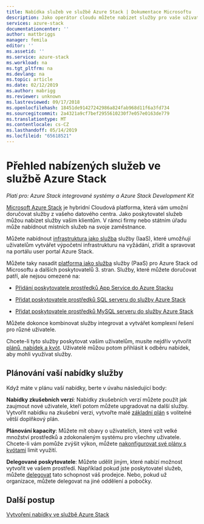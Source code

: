 ```yaml
---
title: Nabídka služeb ve službě Azure Stack | Dokumentace Microsoftu
description: Jako operátor cloudu můžete nabízet služby pro vaše uživatele.
services: azure-stack
documentationcenter: ''
author: mattbriggs
manager: femila
editor: ''
ms.assetid: ''
ms.service: azure-stack
ms.workload: na
ms.tgt_pltfrm: na
ms.devlang: na
ms.topic: article
ms.date: 02/12/2019
ms.author: mabrigg
ms.reviewer: unknown
ms.lastreviewed: 09/17/2018
ms.openlocfilehash: 18451de91427242986a824fab968d11f6a3fd734
ms.sourcegitcommit: 2a4321a9cf7bef2955610230f7e057e0163de779
ms.translationtype: MT
ms.contentlocale: cs-CZ
ms.lasthandoff: 05/14/2019
ms.locfileid: "65618521"
---
```

# <a name="overview-of-offering-services-in-azure-stack"></a>Přehled nabízených služeb ve službě Azure Stack

*Platí pro: Azure Stack integrované systémy a Azure Stack Development Kit*

[Microsoft Azure Stack](azure-stack-overview.md) je hybridní Cloudová platforma, která vám umožní doručovat služby z vašeho datového centra. Jako poskytovatel služeb můžou nabízet služby vašim klientům. V rámci firmy nebo státním úřadu může nabídnout místních služeb na svoje zaměstnance. 

Můžete nabídnout [infrastruktura jako služba](https://azure.microsoft.com/overview/what-is-iaas/) služby (IaaS), které umožňují uživatelům vytvářet výpočetní infrastrukturu na vyžádání, zřídit a spravovat na portálu user portal Azure Stack.

Můžete taky nasadit [platforma jako služba](https://azure.microsoft.com/overview/what-is-paas/) služby (PaaS) pro Azure Stack od Microsoftu a dalších poskytovatelů 3. stran. Služby, které můžete doručovat patří, ale nejsou omezené na:

- [Přidání poskytovatele prostředků App Service do Azure Stacku](azure-stack-app-service-overview.md)

- [Přidat poskytovatele prostředků SQL serveru do služby Azure Stack](azure-stack-sql-resource-provider-deploy.md)

- [Přidat poskytovatele prostředků MySQL serveru do služby Azure Stack](azure-stack-mysql-resource-provider-deploy.md)


Můžete dokonce kombinovat služby integrovat a vytvářet komplexní řešení pro různé uživatele.

Chcete-li tyto služby poskytovat vašim uživatelům, musíte nejdřív vytvořit [plánů, nabídek a kvót](azure-stack-plan-offer-quota-overview.md). Uživatelé můžou potom přihlásit k odběru nabídek, aby mohli využívat služby.

## <a name="plan-your-service-offers"></a>Plánování vaší nabídky služby

Když máte v plánu vaší nabídky, berte v úvahu následující body:

**Nabídky zkušebních verzí**: Nabídky zkušebních verzí můžete použít jak zaujmout nové uživatele, kteří potom můžete upgradovat na další služby. Vytvořit nabídku na zkušební verzi, vytvořte malé [základní plán](azure-stack-plan-offer-quota-overview.md#base-plan) s volitelné větší doplňkový plán.

**Plánování kapacity**: Můžete mít obavy o uživatelích, které vzít velké množství prostředků a zdokonaleným systému pro všechny uživatele. Chcete-li vám pomůže zvýšit výkon, můžete [nakonfigurovat své plány s kvótami](azure-stack-plan-offer-quota-overview.md#plans) limit využití.

**Delegované poskytovatele**: Můžete udělit jiným, které nabízí možnost vytvořit ve vašem prostředí. Například pokud jste poskytovatel služeb, můžete [delegovat](azure-stack-delegated-provider.md) tato schopnost váš prodejce. Nebo, pokud už organizace, můžete delegovat na jiné oddělení a pobočky.

## <a name="next-steps"></a>Další postup

[Vytvoření nabídky ve službě Azure Stack](azure-stack-create-offer.md)

